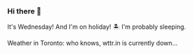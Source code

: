 ### Hi there :wave:

It's Wednesday! And I'm on holiday! :desert_island: I'm probably sleeping.

Weather in Toronto: who knows, wttr.in is currently down...
